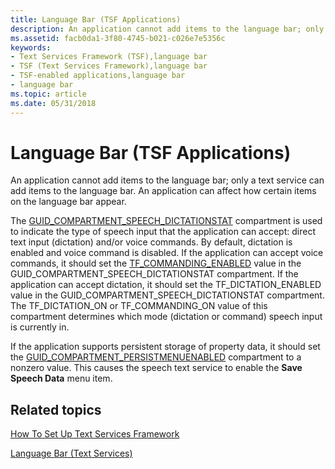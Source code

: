 ```yaml
---
title: Language Bar (TSF Applications)
description: An application cannot add items to the language bar; only a text service can add items to the language bar.
ms.assetid: facb0da1-3f80-4745-b021-c026e7e5356c
keywords:
- Text Services Framework (TSF),language bar
- TSF (Text Services Framework),language bar
- TSF-enabled applications,language bar
- language bar
ms.topic: article
ms.date: 05/31/2018
---
```


# Language Bar (TSF Applications)

An application cannot add items to the language bar; only a text service can add items to the language bar. An application can affect how certain items on the language bar appear.

The [GUID\_COMPARTMENT\_SPEECH\_DICTATIONSTAT](predefined-compartments.md) compartment is used to indicate the type of speech input that the application can accept: direct text input (dictation) and/or voice commands. By default, dictation is enabled and voice command is disabled. If the application can accept voice commands, it should set the [TF\_COMMANDING\_ENABLED](speech-recognition-constants.md) value in the GUID\_COMPARTMENT\_SPEECH\_DICTATIONSTAT compartment. If the application can accept dictation, it should set the TF\_DICTATION\_ENABLED value in the GUID\_COMPARTMENT\_SPEECH\_DICTATIONSTAT compartment. The TF\_DICTATION\_ON or TF\_COMMANDING\_ON value of this compartment determines which mode (dictation or command) speech input is currently in.

If the application supports persistent storage of property data, it should set the [GUID\_COMPARTMENT\_PERSISTMENUENABLED](predefined-compartments.md) compartment to a nonzero value. This causes the speech text service to enable the **Save Speech Data** menu item.

## Related topics

<dl> <dt>

[How To Set Up Text Services Framework](how-to-set-up-tsf.md)
</dt> <dt>

[Language Bar (Text Services)](language-bar.md)
</dt> </dl>

 

 




